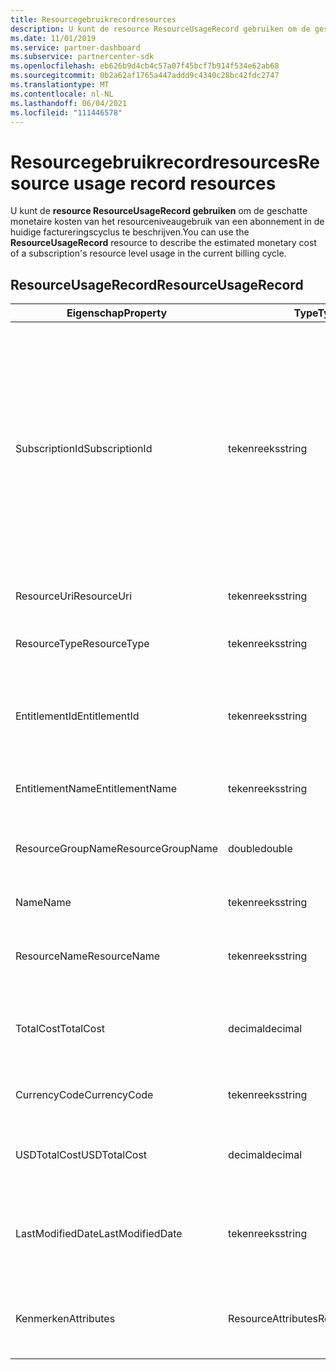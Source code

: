 ```yaml
---
title: Resourcegebruikrecordresources
description: U kunt de resource ResourceUsageRecord gebruiken om de geschatte monetaire kosten van het resourceniveaugebruik van een abonnement in de huidige factureringscyclus te beschrijven.
ms.date: 11/01/2019
ms.service: partner-dashboard
ms.subservice: partnercenter-sdk
ms.openlocfilehash: eb626b9d4cb4c57a07f45bcf7b914f534e62ab68
ms.sourcegitcommit: 0b2a62af1765a447addd9c4340c28bc42fdc2747
ms.translationtype: MT
ms.contentlocale: nl-NL
ms.lasthandoff: 06/04/2021
ms.locfileid: "111446578"
---
```

# <a name="resource-usage-record-resources"></a><span data-ttu-id="d4580-103">Resourcegebruikrecordresources</span><span class="sxs-lookup"><span data-stu-id="d4580-103">Resource usage record resources</span></span>

<span data-ttu-id="d4580-104">U kunt de **resource ResourceUsageRecord gebruiken** om de geschatte monetaire kosten van het resourceniveaugebruik van een abonnement in de huidige factureringscyclus te beschrijven.</span><span class="sxs-lookup"><span data-stu-id="d4580-104">You can use the **ResourceUsageRecord** resource to describe the estimated monetary cost of a subscription's resource level usage in the current billing cycle.</span></span>

## <a name="resourceusagerecord"></a><span data-ttu-id="d4580-105">ResourceUsageRecord</span><span class="sxs-lookup"><span data-stu-id="d4580-105">ResourceUsageRecord</span></span>

| <span data-ttu-id="d4580-106">Eigenschap</span><span class="sxs-lookup"><span data-stu-id="d4580-106">Property</span></span>          | <span data-ttu-id="d4580-107">Type</span><span class="sxs-lookup"><span data-stu-id="d4580-107">Type</span></span>               | <span data-ttu-id="d4580-108">Beschrijving</span><span class="sxs-lookup"><span data-stu-id="d4580-108">Description</span></span>                                                                                                                                                                                                |
|-------------------|--------------------|------------------------------------------------------------------------------------------------------------------------------------------------------------------------------------------------------------|
| <span data-ttu-id="d4580-109">SubscriptionId</span><span class="sxs-lookup"><span data-stu-id="d4580-109">SubscriptionId</span></span>    | <span data-ttu-id="d4580-110">tekenreeks</span><span class="sxs-lookup"><span data-stu-id="d4580-110">string</span></span>             | <span data-ttu-id="d4580-111">Hiermee haalt u de abonnements-id op of stelt u deze in.</span><span class="sxs-lookup"><span data-stu-id="d4580-111">Gets or sets the subscription identifier.</span></span> <span data-ttu-id="d4580-112">Voor Microsoft Azure (MS-AZR-0145P) is deze waarde de commerce-abonnements-id.</span><span class="sxs-lookup"><span data-stu-id="d4580-112">For Microsoft Azure (MS-AZR-0145P) subscriptions, this value is the commerce subscription identifier.</span></span> <span data-ttu-id="d4580-113">Voor Azure-abonnementen is deze waarde de id van het Azure-plan).</span><span class="sxs-lookup"><span data-stu-id="d4580-113">For Azure plans, this value is the Azure plan identifier).</span></span> |
| <span data-ttu-id="d4580-114">ResourceUri</span><span class="sxs-lookup"><span data-stu-id="d4580-114">ResourceUri</span></span>       | <span data-ttu-id="d4580-115">tekenreeks</span><span class="sxs-lookup"><span data-stu-id="d4580-115">string</span></span>             | <span data-ttu-id="d4580-116">Haalt de resource-URI op of stelt deze in.</span><span class="sxs-lookup"><span data-stu-id="d4580-116">Gets or sets the resource URI."</span></span>                                                                                                                                                                            |
| <span data-ttu-id="d4580-117">ResourceType</span><span class="sxs-lookup"><span data-stu-id="d4580-117">ResourceType</span></span>      | <span data-ttu-id="d4580-118">tekenreeks</span><span class="sxs-lookup"><span data-stu-id="d4580-118">string</span></span>             | <span data-ttu-id="d4580-119">Hiermee haalt u het resourcetype op of stelt u dit in.</span><span class="sxs-lookup"><span data-stu-id="d4580-119">Gets or sets the resource type.</span></span>                                                                                                                                                                            |
| <span data-ttu-id="d4580-120">EntitlementId</span><span class="sxs-lookup"><span data-stu-id="d4580-120">EntitlementId</span></span>     | <span data-ttu-id="d4580-121">tekenreeks</span><span class="sxs-lookup"><span data-stu-id="d4580-121">string</span></span>             | <span data-ttu-id="d4580-122">Hiermee haalt u de rechten-id (de Azure-abonnements-id) op of stelt u deze in.</span><span class="sxs-lookup"><span data-stu-id="d4580-122">Gets or sets the entitlement identifier (the Azure subscription identifier).</span></span>                                                                                                                               |
| <span data-ttu-id="d4580-123">EntitlementName</span><span class="sxs-lookup"><span data-stu-id="d4580-123">EntitlementName</span></span>   | <span data-ttu-id="d4580-124">tekenreeks</span><span class="sxs-lookup"><span data-stu-id="d4580-124">string</span></span>             | <span data-ttu-id="d4580-125">Hiermee haalt u de rechtennaam op of stelt u deze in.</span><span class="sxs-lookup"><span data-stu-id="d4580-125">Gets or sets the entitlement name.</span></span>                                                                                                                                                                         |
| <span data-ttu-id="d4580-126">ResourceGroupName</span><span class="sxs-lookup"><span data-stu-id="d4580-126">ResourceGroupName</span></span> | <span data-ttu-id="d4580-127">double</span><span class="sxs-lookup"><span data-stu-id="d4580-127">double</span></span>             | <span data-ttu-id="d4580-128">Hiermee haalt u de naam van de resourcegroep op of stelt u deze in.</span><span class="sxs-lookup"><span data-stu-id="d4580-128">Gets or sets the resource group name.</span></span>                                                                                                                                                                      |
| <span data-ttu-id="d4580-129">Name</span><span class="sxs-lookup"><span data-stu-id="d4580-129">Name</span></span>              | <span data-ttu-id="d4580-130">tekenreeks</span><span class="sxs-lookup"><span data-stu-id="d4580-130">string</span></span>             | <span data-ttu-id="d4580-131">De naam van de resource.</span><span class="sxs-lookup"><span data-stu-id="d4580-131">The name of the resource.</span></span>                                                                                                                                                                                  |
| <span data-ttu-id="d4580-132">ResourceName</span><span class="sxs-lookup"><span data-stu-id="d4580-132">ResourceName</span></span>      | <span data-ttu-id="d4580-133">tekenreeks</span><span class="sxs-lookup"><span data-stu-id="d4580-133">string</span></span>             | <span data-ttu-id="d4580-134">Hiermee haalt u de naam van de resource op of stelt u deze in.</span><span class="sxs-lookup"><span data-stu-id="d4580-134">Gets or sets the name of the resource.</span></span>                                                                                                                                                                     |
| <span data-ttu-id="d4580-135">TotalCost</span><span class="sxs-lookup"><span data-stu-id="d4580-135">TotalCost</span></span>         | <span data-ttu-id="d4580-136">decimal</span><span class="sxs-lookup"><span data-stu-id="d4580-136">decimal</span></span>            | <span data-ttu-id="d4580-137">Hiermee haalt u het geschatte totale kostengebruik op of stelt u dit in.</span><span class="sxs-lookup"><span data-stu-id="d4580-137">Gets or sets the estimated total cost usage.</span></span>                                                                                                                                                               |
| <span data-ttu-id="d4580-138">CurrencyCode</span><span class="sxs-lookup"><span data-stu-id="d4580-138">CurrencyCode</span></span>      | <span data-ttu-id="d4580-139">tekenreeks</span><span class="sxs-lookup"><span data-stu-id="d4580-139">string</span></span>             | <span data-ttu-id="d4580-140">Hiermee haalt u de valutacode op of stelt u deze in.</span><span class="sxs-lookup"><span data-stu-id="d4580-140">Gets or sets the currency code.</span></span>                                                                                                                                                                            |
| <span data-ttu-id="d4580-141">USDTotalCost</span><span class="sxs-lookup"><span data-stu-id="d4580-141">USDTotalCost</span></span>      | <span data-ttu-id="d4580-142">decimal</span><span class="sxs-lookup"><span data-stu-id="d4580-142">decimal</span></span>            | <span data-ttu-id="d4580-143">Haalt de geschatte totale kosten in USD op of stelt deze in.</span><span class="sxs-lookup"><span data-stu-id="d4580-143">Gets or sets the estimated total cost in USD.</span></span>                                                                                                                                                              |
| <span data-ttu-id="d4580-144">LastModifiedDate</span><span class="sxs-lookup"><span data-stu-id="d4580-144">LastModifiedDate</span></span>  | <span data-ttu-id="d4580-145">tekenreeks</span><span class="sxs-lookup"><span data-stu-id="d4580-145">string</span></span>             | <span data-ttu-id="d4580-146">De dag (in datum/tijd-indeling) waarop deze record voor het laatst is gewijzigd.</span><span class="sxs-lookup"><span data-stu-id="d4580-146">The day (in date-time format) that this record was last modified.</span></span>                                                                                                                                          |
| <span data-ttu-id="d4580-147">Kenmerken</span><span class="sxs-lookup"><span data-stu-id="d4580-147">Attributes</span></span>        | <span data-ttu-id="d4580-148">ResourceAttributes</span><span class="sxs-lookup"><span data-stu-id="d4580-148">ResourceAttributes</span></span> | <span data-ttu-id="d4580-149">De metagegevenskenmerken die overeenkomen met de resource.</span><span class="sxs-lookup"><span data-stu-id="d4580-149">The metadata attributes corresponding to the resource.</span></span>                                                                                                                                                     |
